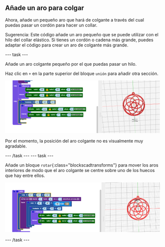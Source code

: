 ## Añade un aro para colgar

Ahora, añade un pequeño aro que hará de colgante a través del cual puedas pasar un cordón para hacer un collar.

Sugerencia: Este código añade un aro pequeño que se puede utilizar con el hilo del collar elástico. Si tienes un cordón o cadena más grande, puedes adaptar el código para crear un aro de colgante más grande.

--- task ---

Añade un aro colgante pequeño por el que puedas pasar un hilo.

Haz clic en `+` en la parte superior del bloque `unión` para añadir otra sección.

![captura de pantalla](images/pendant-hang.png)

Por el momento, la posición del aro colgante no es visualmente muy agradable.

--- /task --- --- task ---

Añade un bloque `rotar`{:class="blockscadtransforms"} para mover los aros interiores de modo que el aro colgante se centre sobre uno de los huecos que hay entre ellos.

![captura de pantalla](images/pendant-hang-rotate.png)

--- /task ---	


	
